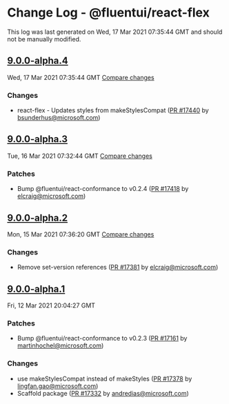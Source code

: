 # Change Log - @fluentui/react-flex

This log was last generated on Wed, 17 Mar 2021 07:35:44 GMT and should not be manually modified.

<!-- Start content -->

## [9.0.0-alpha.4](https://github.com/microsoft/fluentui/tree/@fluentui/react-flex_v9.0.0-alpha.4)

Wed, 17 Mar 2021 07:35:44 GMT 
[Compare changes](https://github.com/microsoft/fluentui/compare/@fluentui/react-flex_v9.0.0-alpha.3..@fluentui/react-flex_v9.0.0-alpha.4)

### Changes

- react-flex - Updates styles from makeStylesCompat  ([PR #17440](https://github.com/microsoft/fluentui/pull/17440) by bsunderhus@microsoft.com)

## [9.0.0-alpha.3](https://github.com/microsoft/fluentui/tree/@fluentui/react-flex_v9.0.0-alpha.3)

Tue, 16 Mar 2021 07:32:44 GMT 
[Compare changes](https://github.com/microsoft/fluentui/compare/@fluentui/react-flex_v9.0.0-alpha.2..@fluentui/react-flex_v9.0.0-alpha.3)

### Patches

- Bump @fluentui/react-conformance to v0.2.4 ([PR #17418](https://github.com/microsoft/fluentui/pull/17418) by elcraig@microsoft.com)

## [9.0.0-alpha.2](https://github.com/microsoft/fluentui/tree/@fluentui/react-flex_v9.0.0-alpha.2)

Mon, 15 Mar 2021 07:36:20 GMT 
[Compare changes](https://github.com/microsoft/fluentui/compare/@fluentui/react-flex_v9.0.0-alpha.1..@fluentui/react-flex_v9.0.0-alpha.2)

### Changes

- Remove set-version references ([PR #17381](https://github.com/microsoft/fluentui/pull/17381) by elcraig@microsoft.com)

## [9.0.0-alpha.1](https://github.com/microsoft/fluentui/tree/@fluentui/react-flex_v9.0.0-alpha.1)

Fri, 12 Mar 2021 20:04:27 GMT

### Patches

- Bump @fluentui/react-conformance to v0.2.3 ([PR #17161](https://github.com/microsoft/fluentui/pull/17161) by martinhochel@microsoft.com)

### Changes

- use makeStylesCompat instead of makeStyles ([PR #17378](https://github.com/microsoft/fluentui/pull/17378) by lingfan.gao@microsoft.com)
- Scaffold package ([PR #17332](https://github.com/microsoft/fluentui/pull/17332) by andredias@microsoft.com)
